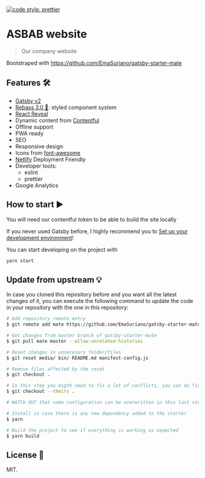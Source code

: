 [![code style: prettier](https://img.shields.io/badge/code_style-prettier-ff69b4.svg)](https://github.com/prettier/prettier)

# ASBAB website

> Our company website

Bootstraped with https://github.com/EmaSuriano/gatsby-starter-mate

## Features 🛠

- [Gatsby v2](https://www.gatsbyjs.org/)
- [Rebass 3.0 🎉](https://rebassjs.org/): styled component system
- [React Reveal](https://www.react-reveal.com/)
- Dynamic content from [Contentful](https://contentful.com)
- Offline support
- PWA ready
- SEO
- Responsive design
- Icons from [font-awesome](https://fontawesome.com/)
- [Netlify](https://www.netlify.com) Deployment Friendly
- Developer tools:
  - eslint
  - prettier
- Google Analytics

## How to start ▶️

You will need our contentful token to be able to build the site locally

If you never used Gatsby before, I highly recommend you to [Set up your development environment](https://www.gatsbyjs.org/tutorial/part-zero/)!

You can start developing on the project with

```bash
yarn start
```

## Update from upstream 💡

In case you cloned this repository before and you want all the latest changes of it, you can execute the following command to update the code in your repository with the one in this repository:

```bash
# Add repository remote entry
$ git remote add mate https://github.com/EmaSuriano/gatsby-starter-mate

# Get changes from master branch of gatsby-starter-mate
$ git pull mate master --allow-unrelated-histories

# Reset changes in unnecesary folder/files
$ git reset media/ bin/ README.md manifest-config.js

# Remove files affected by the reset
$ git checkout .

# In this step you migth need to fix a lot of conflicts, you can do fix manually or use just accept all the changes from mate
$ git checkout --theirs .

# WATCH OUT that some configuration can be overwritten in this last step, like package.json, colors, etc. I highly recommend to do an overall look up at the end of fixing the conflicts.

# Install in case there is any new dependency added to the starter
$ yarn

# Build the project to see if everything is working as expected
$ yarn build
```

## License 📝

MIT.
